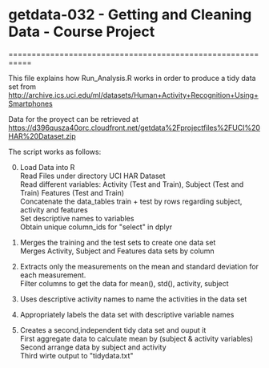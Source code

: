 # getdata-032 - Getting and Cleaning Data - Course Project
===========================================================

This file explains how Run_Analysis.R works in order to produce a tidy data set from
http://archive.ics.uci.edu/ml/datasets/Human+Activity+Recognition+Using+Smartphones

Data for the proyect can be retrieved at 
https://d396qusza40orc.cloudfront.net/getdata%2Fprojectfiles%2FUCI%20HAR%20Dataset.zip

The script works as follows:

0. Load Data into R <br />
   Read Files under directory UCI HAR Dataset <br />
   Read different variables: Activity (Test and Train), Subject (Test and Train) Features (Test and Train) <br />
   Concatenate the data_tables train + test by rows regarding subject, activity and features <br />
   Set descriptive names to variables <br />
   Obtain unique column_ids for "select" in dplyr <br />

1. Merges the training and the test sets to create one data set <br />
   Merges Activity, Subject and Features data sets by column <br />

2. Extracts only the measurements on the mean and standard deviation for each measurement. <br />
   Filter columns to get the data for mean(), std(), activity, subject <br />

3. Uses descriptive activity names to name the activities in the data set <br />

4. Appropriately labels the data set with descriptive variable names <br />

5. Creates a second,independent tidy data set and ouput it <br />
   First aggregate data to calculate mean by (subject & activity variables) <br />
   Second arrange data by subject and activity <br />
   Third wirte output to "tidydata.txt" <br />
